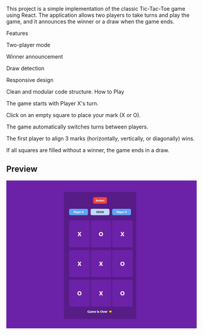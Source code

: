 This project is a simple implementation of the classic Tic-Tac-Toe game using React. The application allows two players to take turns and play the game, and it announces the winner or a draw when the game ends.

Features

Two-player mode

Winner announcement

Draw detection

Responsive design

Clean and modular code structure.
How to Play

The game starts with Player X's turn.

Click on an empty square to place your mark (X or O).

The game automatically switches turns between players.

The first player to align 3 marks (horizontally, vertically, or diagonally) wins.

If all squares are filled without a winner, the game ends in a draw.


## Preview

![Game Preview](./image.png)
